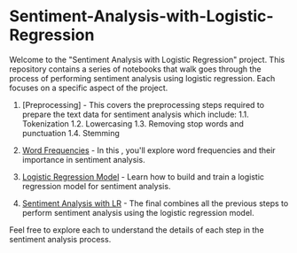# Sentiment-Analysis-with-Logistic-Regression

Welcome to the "Sentiment Analysis with Logistic Regression" project. This repository contains a series of notebooks that walk goes through the process of performing sentiment analysis using logistic regression. Each  focuses on a specific aspect of the project.

1. [Preprocessing] - This  covers the preprocessing steps required to prepare the text data for sentiment analysis which include:
  1.1. Tokenization
  1.2. Lowercasing
  1.3. Removing stop words and punctuation
  1.4. Stemming


    

3. [Word Frequencies](2_word_frequencies.md) - In this , you'll explore word frequencies and their importance in sentiment analysis.

4. [Logistic Regression Model](3_logistic_regression_model.md) - Learn how to build and train a logistic regression model for sentiment analysis.

5. [Sentiment Analysis with LR](4_sentiment_analysis_with_lr.md) - The final  combines all the previous steps to perform sentiment analysis using the logistic regression model.

Feel free to explore each  to understand the details of each step in the sentiment analysis process.
